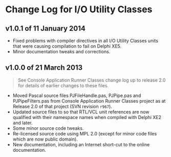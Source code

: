 # Change Log for I/O Utility Classes

## v1.0.1 of 11 January 2014

+ Fixed problems with compiler directives in all I/O Utility Classes units that were causing compilation to fail on Delphi XE5.
+ Minor documentation tweaks and corrections.

## v1.0.0 of 21 March 2013

> See Console Application Runner Classes change log up to release 2.0 for details of earlier changes to these files.

+ Moved Pascal source files PJFileHandle.pas, PJPipe.pas and PJPipeFilters.pas from Console Application Runner Classes project as at Release 2.0 of that project (SVN revision `r967`).
+ Updated source files to so that RTL/VCL unit references are now qualified with their namespace names when compiled with Delphi XE2 and later.
+ Some minor source code tweaks.
+ Re-licensed source code using MPL 2.0 (except for minor code files which are now public domain).
+ New documentation, including an Internet short-cut to the online documentation.
